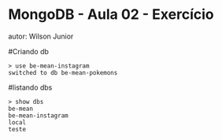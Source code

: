 # MongoDB - Aula 02 - Exercício
autor: Wilson Junior

#Criando db
```
> use be-mean-instagram
switched to db be-mean-pokemons
```
#listando dbs
````
> show dbs
be-mean
be-mean-instagram
local
teste
````
#
